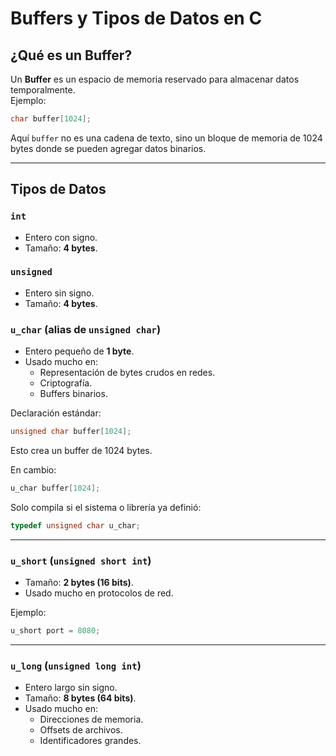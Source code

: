 # Buffers y Tipos de Datos en C

## ¿Qué es un Buffer?
Un **Buffer** es un espacio de memoria reservado para almacenar datos temporalmente.  
Ejemplo:  

```c
char buffer[1024];
```

Aquí `buffer` no es una cadena de texto, sino un bloque de memoria de 1024 bytes donde se pueden agregar datos binarios.

---

## Tipos de Datos

### `int`
- Entero con signo.  
- Tamaño: **4 bytes**.

### `unsigned`
- Entero sin signo.  
- Tamaño: **4 bytes**.

### `u_char` (alias de `unsigned char`)
- Entero pequeño de **1 byte**.  
- Usado mucho en:
  - Representación de bytes crudos en redes.
  - Criptografía.
  - Buffers binarios.

Declaración estándar:

```c
unsigned char buffer[1024];
```

Esto crea un buffer de 1024 bytes.  

En cambio:

```c
u_char buffer[1024];
```

Solo compila si el sistema o librería ya definió:  

```c
typedef unsigned char u_char;
```

---

### `u_short` (`unsigned short int`)
- Tamaño: **2 bytes (16 bits)**.  
- Usado mucho en protocolos de red.  

Ejemplo:

```c
u_short port = 8080;
```

---

### `u_long` (`unsigned long int`)
- Entero largo sin signo.  
- Tamaño: **8 bytes (64 bits)**.  
- Usado mucho en:
  - Direcciones de memoria.
  - Offsets de archivos.
  - Identificadores grandes.

